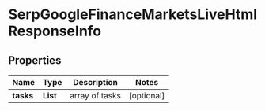 # SerpGoogleFinanceMarketsLiveHtmlResponseInfo


## Properties

| Name | Type | Description | Notes |
|------------ | ------------- | ------------- | -------------|
**tasks** | **List<SerpGoogleFinanceMarketsLiveHtmlTaskInfo>** | array of tasks |[optional]|
